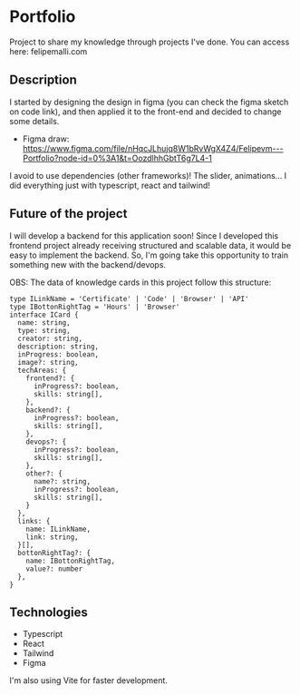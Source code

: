 # Portfolio

Project to share my knowledge through projects I've done. You can access here: <a>felipemalli.com</a>

## Description

I started by designing the design in figma (you can check the figma sketch on code link), and then applied it to the front-end and decided to change some details. 

- Figma draw: https://www.figma.com/file/nHqcJLhujq8W1bRvWgX4Z4/Felipevm---Portfolio?node-id=0%3A1&t=OozdlhhGbtT6g7L4-1

I avoid to use dependencies (other frameworks)! The slider, animations... I did everything just with typescript, react and tailwind!

## Future of the project

I will develop a backend for this application soon! Since I developed this frontend project already receiving structured and scalable data, it would be easy to implement the backend. So, I\'m going take this opportunity to train something new with the backend/devops.

OBS: The data of knowledge cards in this project follow this structure:

```
type ILinkName = 'Certificate' | 'Code' | 'Browser' | 'API'
type IBottonRightTag = 'Hours' | 'Browser'
interface ICard {
  name: string,
  type: string,
  creator: string,
  description: string,
  inProgress: boolean,
  image?: string,
  techAreas: {
    frontend?: {
      inProgress?: boolean,
      skills: string[],
    },
    backend?: {
      inProgress?: boolean,
      skills: string[],
    },
    devops?: {
      inProgress?: boolean,
      skills: string[],
    },
    other?: {
      name?: string,
      inProgress?: boolean,
      skills: string[],
    }
  },
  links: {
    name: ILinkName,
    link: string,
  }[],
  bottonRightTag?: {
    name: IBottonRightTag,
    value?: number
  },
}
```
## Technologies
- Typescript
- React
- Tailwind
- Figma

I'm also using Vite for faster development.